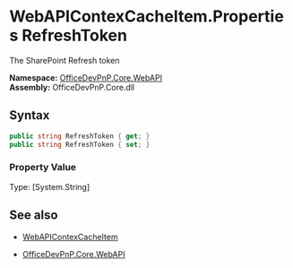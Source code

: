 # WebAPIContexCacheItem.Properties RefreshToken
The SharePoint Refresh token  

**Namespace:** [OfficeDevPnP.Core.WebAPI](OfficeDevPnP.Core.WebAPI.md)  
**Assembly:** OfficeDevPnP.Core.dll  
## Syntax
```C#
public string RefreshToken { get; }
public string RefreshToken { set; }
```

### Property Value
Type: [System.String] 

## See also
- [WebAPIContexCacheItem](WebAPIContexCacheItem.md) 

- [OfficeDevPnP.Core.WebAPI](OfficeDevPnP.Core.WebAPI.md)
